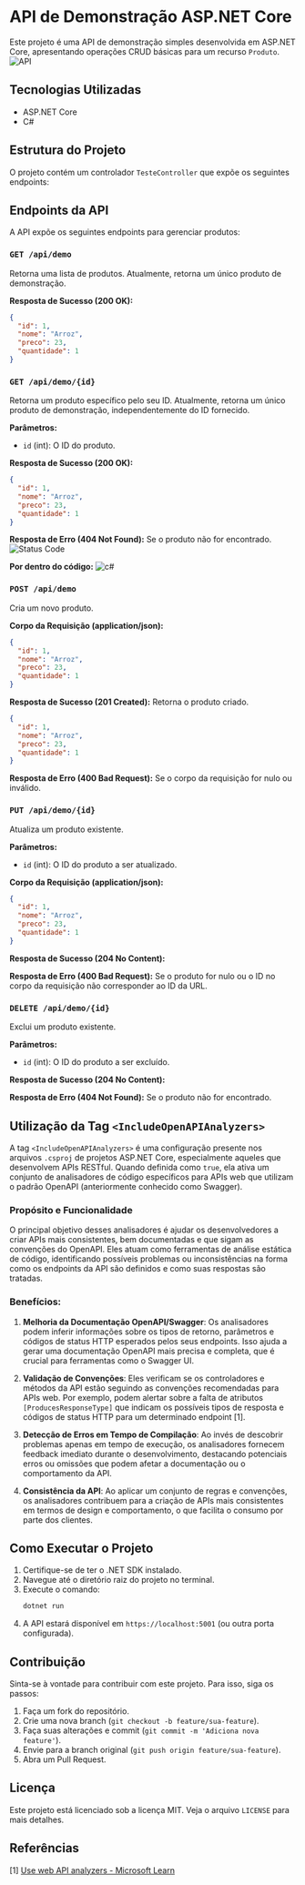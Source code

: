 # API de Demonstração ASP.NET Core

Este projeto é uma API de demonstração simples desenvolvida em ASP.NET Core, apresentando operações CRUD básicas para um recurso `Produto`.
![API](https://github.com/user-attachments/assets/593242d7-cbf8-4314-8d7c-a7143e304ee5)

## Tecnologias Utilizadas

- ASP.NET Core
- C#

## Estrutura do Projeto

O projeto contém um controlador `TesteController` que expõe os seguintes endpoints:

## Endpoints da API

A API expõe os seguintes endpoints para gerenciar produtos:

### `GET /api/demo`

Retorna uma lista de produtos. Atualmente, retorna um único produto de demonstração.

**Resposta de Sucesso (200 OK):**
```json
{
  "id": 1,
  "nome": "Arroz",
  "preco": 23,
  "quantidade": 1
}
```

### `GET /api/demo/{id}`

Retorna um produto específico pelo seu ID. Atualmente, retorna um único produto de demonstração, independentemente do ID fornecido.

**Parâmetros:**
- `id` (int): O ID do produto.

**Resposta de Sucesso (200 OK):**
```json
{
  "id": 1,
  "nome": "Arroz",
  "preco": 23,
  "quantidade": 1
}
```

**Resposta de Erro (404 Not Found):**
Se o produto não for encontrado.
![Status Code](https://github.com/user-attachments/assets/6517624e-5815-4d3b-8092-a01e27f28782)

**Por dentro do código:**
![c#](https://github.com/user-attachments/assets/75098732-1570-4a5a-b67d-e372e868c80e)

### `POST /api/demo`

Cria um novo produto.

**Corpo da Requisição (application/json):**
```json
{
  "id": 1,
  "nome": "Arroz",
  "preco": 23,
  "quantidade": 1
}
```

**Resposta de Sucesso (201 Created):**
Retorna o produto criado.
```json
{
  "id": 1,
  "nome": "Arroz",
  "preco": 23,
  "quantidade": 1
}
```

**Resposta de Erro (400 Bad Request):**
Se o corpo da requisição for nulo ou inválido.

### `PUT /api/demo/{id}`

Atualiza um produto existente.

**Parâmetros:**
- `id` (int): O ID do produto a ser atualizado.

**Corpo da Requisição (application/json):**
```json
{
  "id": 1,
  "nome": "Arroz",
  "preco": 23,
  "quantidade": 1
}
```

**Resposta de Sucesso (204 No Content):**

**Resposta de Erro (400 Bad Request):**
Se o produto for nulo ou o ID no corpo da requisição não corresponder ao ID da URL.

### `DELETE /api/demo/{id}`

Exclui um produto existente.

**Parâmetros:**
- `id` (int): O ID do produto a ser excluído.

**Resposta de Sucesso (204 No Content):**

**Resposta de Erro (404 Not Found):**
Se o produto não for encontrado.

## Utilização da Tag `<IncludeOpenAPIAnalyzers>` 

A tag `<IncludeOpenAPIAnalyzers>` é uma configuração presente nos arquivos `.csproj` de projetos ASP.NET Core, especialmente aqueles que desenvolvem APIs RESTful. Quando definida como `true`, ela ativa um conjunto de analisadores de código específicos para APIs web que utilizam o padrão OpenAPI (anteriormente conhecido como Swagger).


### Propósito e Funcionalidade

O principal objetivo desses analisadores é ajudar os desenvolvedores a criar APIs mais consistentes, bem documentadas e que sigam as convenções do OpenAPI. Eles atuam como ferramentas de análise estática de código, identificando possíveis problemas ou inconsistências na forma como os endpoints da API são definidos e como suas respostas são tratadas.

### Benefícios:

1.  **Melhoria da Documentação OpenAPI/Swagger**: Os analisadores podem inferir informações sobre os tipos de retorno, parâmetros e códigos de status HTTP esperados pelos seus endpoints. Isso ajuda a gerar uma documentação OpenAPI mais precisa e completa, que é crucial para ferramentas como o Swagger UI.

2.  **Validação de Convenções**: Eles verificam se os controladores e métodos da API estão seguindo as convenções recomendadas para APIs web. Por exemplo, podem alertar sobre a falta de atributos `[ProducesResponseType]` que indicam os possíveis tipos de resposta e códigos de status HTTP para um determinado endpoint [1].

3.  **Detecção de Erros em Tempo de Compilação**: Ao invés de descobrir problemas apenas em tempo de execução, os analisadores fornecem feedback imediato durante o desenvolvimento, destacando potenciais erros ou omissões que podem afetar a documentação ou o comportamento da API.

4.  **Consistência da API**: Ao aplicar um conjunto de regras e convenções, os analisadores contribuem para a criação de APIs mais consistentes em termos de design e comportamento, o que facilita o consumo por parte dos clientes.

## Como Executar o Projeto

1. Certifique-se de ter o .NET SDK instalado.
2. Navegue até o diretório raiz do projeto no terminal.
3. Execute o comando:
   ```bash
   dotnet run
   ```
4. A API estará disponível em `https://localhost:5001` (ou outra porta configurada).

## Contribuição

Sinta-se à vontade para contribuir com este projeto. Para isso, siga os passos:

1. Faça um fork do repositório.
2. Crie uma nova branch (`git checkout -b feature/sua-feature`).
3. Faça suas alterações e commit (`git commit -m 'Adiciona nova feature'`).
4. Envie para a branch original (`git push origin feature/sua-feature`).
5. Abra um Pull Request.

## Licença

Este projeto está licenciado sob a licença MIT. Veja o arquivo `LICENSE` para mais detalhes.

## Referências

[1] [Use web API analyzers - Microsoft Learn](https://learn.microsoft.com/en-us/aspnet/core/web-api/advanced/analyzers?view=aspnetcore-9.0)


